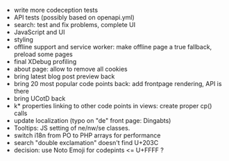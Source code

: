 * write more codeception tests
* API tests (possibly based on openapi.yml)
* search: test and fix problems, complete UI
* JavaScript and UI
* styling
* offline support and service worker: make offline page a true fallback, preload some pages
* final XDebug profiling
* about page: allow to remove all cookies
* bring latest blog post preview back
* bring 20 most popular code points back: add frontpage rendering, API is there
* bring UCotD back
* k* properties linking to other code points in views: create proper cp() calls
* update localization (typo on "de" front page: Dingabts)
* Tooltips: JS setting of ne/nw/se classes.
* switch i18n from PO to PHP arrays for performance
* search "double exclamation" doesn't find U+203C
* decision: use Noto Emoji for codepints &lt;= U+FFFF ?
